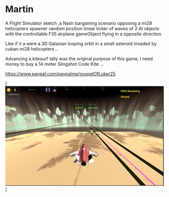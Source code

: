 # Martin
A Flight Simulator sketch ,a Nash bargaining scenario opposing a mi28 helicopters spawner random position linear ticker of waves of 2 AI objects with the controllable  F35 airplane gameObject flying in a opposite direction.

Like if it a were a 3D Galaxian looping orbit in a small asteroid invaded by cuban mi28 helicopters ..

Advancing a kitesurf tally was the original purpose of this game, I need money to buy a 14 meter Slingshot Code Kite ...

https://www.paypal.com/paypalme/gospelOfLuke/25

[![kyncho y Vallyncha son gays hormonales  ... ](https://raw.githubusercontent.com/rgarro/Martin/refs/heads/master/martin.png)]

